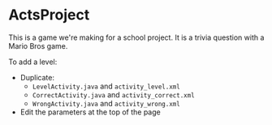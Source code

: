 # ActsProject
This is a game we're making for a school project. It is a trivia question with a Mario Bros game.

To add a level:
* Duplicate:
  * `LevelActivity.java` and `activity_level.xml`
  * `CorrectActivity.java` and `activity_correct.xml`
  * `WrongActivity.java` and `activity_wrong.xml`
* Edit the parameters at the top of the page
